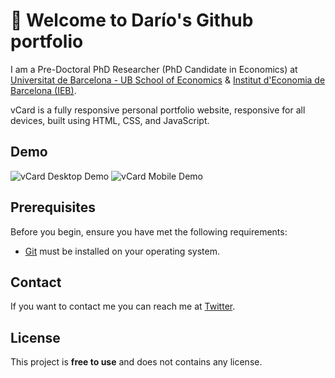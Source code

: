 # 👋 Welcome to Darío's Github portfolio

I am a Pre-Doctoral PhD Researcher (PhD Candidate in Economics) at [Universitat de Barcelona - UB School of Economics](https://www.ub.edu/school-economics/phd_students/serrano-puente-dario/) & [Institut d'Economia de Barcelona (IEB)](https://ieb.ub.edu/en/researcher/serrano-puente-dario/). 

vCard is a fully responsive personal portfolio website, responsive for all devices, built using HTML, CSS, and JavaScript.

## Demo

![vCard Desktop Demo](./website-demo-image/desktop.png "Desktop Demo")
![vCard Mobile Demo](./website-demo-image/mobile.png "Mobile Demo")

## Prerequisites

Before you begin, ensure you have met the following requirements:

* [Git](https://git-scm.com/downloads "Download Git") must be installed on your operating system.


## Contact

If you want to contact me you can reach me at [Twitter](https://www.twitter.com/codewithsadee).

## License

This project is **free to use** and does not contains any license.

